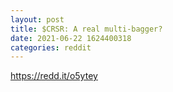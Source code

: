 ```yaml
--- 
layout: post 
title: $CRSR: A real multi-bagger? 
date: 2021-06-22 1624400318 
categories: reddit 
--- 
```

https://redd.it/o5ytey